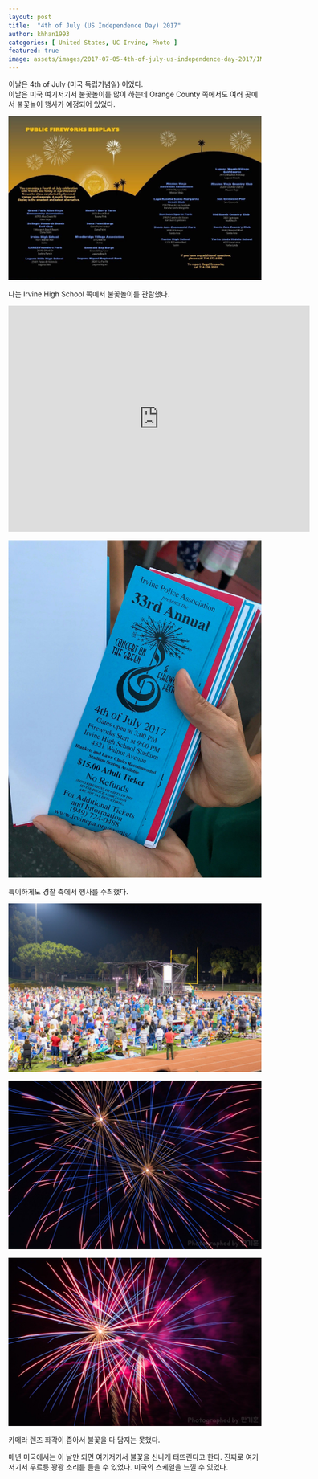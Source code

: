 ```yaml
---
layout: post
title:  "4th of July (US Independence Day) 2017"
author: khhan1993
categories: [ United States, UC Irvine, Photo ]
featured: true
image: assets/images/2017-07-05-4th-of-july-us-independence-day-2017/IMG_0234.jpg
---
```


이날은 4th of July (미국 독립기념일) 이었다.  
이날은 미국 여기저기서 불꽃놀이를 많이 하는데 Orange County 쪽에서도 여러 곳에서 불꽃놀이 행사가 예정되어 있었다.

![4th_of_july_poster](/assets/images/2017-07-05-4th-of-july-us-independence-day-2017/IMG_2746.jpg)

나는 Irvine High School 쪽에서 불꽃놀이를 관람했다.

<iframe src="https://www.google.com/maps/embed?pb=!1m14!1m8!1m3!1d212431.5928828485!2d-117.781601!3d33.702644!3m2!1i1024!2i768!4f13.1!3m3!1m2!1s0x0%3A0x5bf4f42d30752325!2z7Ja067CU7J24IO2VmOydtCDsiqTsv6g!5e0!3m2!1sko!2sus!4v1557186810467!5m2!1sko!2sus" width="600" height="450" frameborder="0" style="border:0" allowfullscreen></iframe>

![fireworks_ticket](/assets/images/2017-07-05-4th-of-july-us-independence-day-2017/IMG_2751.jpg)

특이하게도 경찰 측에서 행사를 주최했다.

![fireworks_crowds](/assets/images/2017-07-05-4th-of-july-us-independence-day-2017/IMG_0224.jpg)

![fireworks_1](/assets/images/2017-07-05-4th-of-july-us-independence-day-2017/IMG_0227.jpg)

![fireworks_2](/assets/images/2017-07-05-4th-of-july-us-independence-day-2017/IMG_0234.jpg)

카메라 렌즈 화각이 좁아서 불꽃을 다 담지는 못했다.

매년 미국에서는 이 날만 되면 여기저기서 불꽃을 신나게 터뜨린다고 한다. 진짜로 여기 저기서 우르릉 꽝꽝 소리를 들을 수 있었다. 미국의 스케일을 느낄 수 있었다.